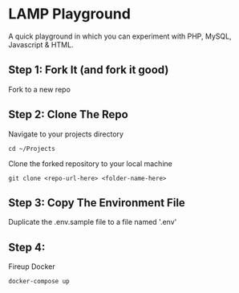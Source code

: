 # LAMP Playground

A quick playground in which you can experiment with PHP, MySQL, Javascript & HTML.

## Step 1: Fork It (and fork it good)
Fork to a new repo

## Step 2: Clone The Repo
Navigate to your projects directory 
````
cd ~/Projects
````

Clone the forked repository to your local machine 
````
git clone <repo-url-here> <folder-name-here>
````

## Step 3: Copy The Environment File

Duplicate the .env.sample file to a file named '.env'

## Step 4: 
Fireup Docker
````
docker-compose up
````

